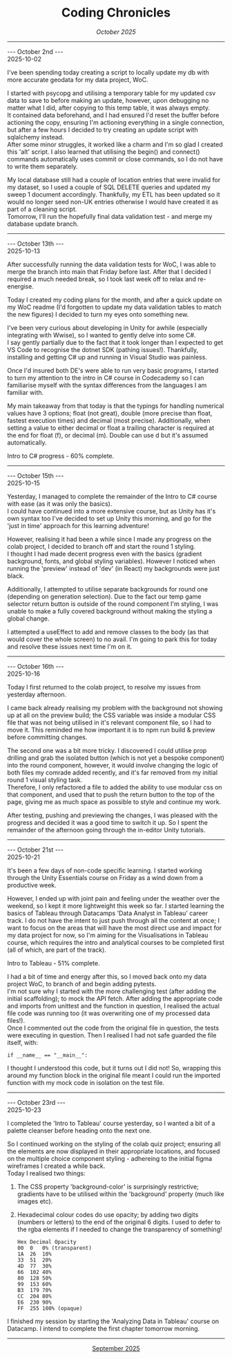 <h1 align = "center"> Coding Chronicles </h1>
 <div align = "center"><i> October 2025 </i></div>

 ------------

--- October 2nd ---  
2025-10-02

I've been spending today creating a script to locally update my db with more accurate geodata for my data project, WoC.  

I started with psycopg and utilising a temporary table for my updated csv data to save to before making an update, however, upon debugging no matter what I did, after copying to this temp table, it was always empty.  
It contained data beforehand, and I had ensured I'd reset the buffer before actioning the copy, ensuring I'm actioning everything in a single connection, but after a few hours I decided to try creating an update script with sqlalchemy instead.  
After some minor struggles, it worked like a charm and I'm so glad I created this 'alt' script.  I also learned that utilising the begin() and connect() commands automatically uses commit or close commands, so I do not have to write them separately.  

My local database still had a couple of location entries that were invalid for my dataset, so I used a couple of SQL DELETE queries and updated my sweep 1 document accordingly.  Thankfully, my ETL has been updated so it would no longer seed non-UK entries otherwise I would have created it as part of a cleaning script.  
Tomorrow, I'll run the hopefully final data validation test - and merge my database update branch.  

------------

--- October 13th ---  
2025-10-13

After successfully running the data validation tests for WoC, I was able to merge the branch into main that Friday before last. After that I decided I required a much needed break, so I took last week off to relax and re-energise. 

Today I created my coding plans for the month, and after a quick update on my WoC readme (I'd forgotten to update my data validation tables to match the new figures) I decided to turn my eyes onto something new.  

I've been very curious about developing in Unity for awhile (especially integrating with Wwise), so I wanted to gently delve into some C#.  
I say gently partially due to the fact that it took longer than I expected to get VS Code to recognise the dotnet SDK (pathing issues!). Thankfully, installing and getting C# up and running in Visual Studio was painless.  

Once I'd insured both DE's were able to run very basic programs, I started to turn my attention to the intro in C# course in Codecademy so I can familiarise myself with the syntax differences from the languages I am familiar with.  

My main takeaway from that today is that the typings for handling numerical values have 3 options; float (not great), double (more precise than float, fastest execution times) and decimal (most precise).  Additionally, when setting a value to either decimal or float a trailing character is required at the end for float (f), or decimal (m).
Double can use d but it's assumed automatically.  

Intro to C# progress - 60% complete. 

------------

--- October 15th ---  
2025-10-15

Yesterday, I managed to complete the remainder of the Intro to C# course with ease (as it was only the basics).  
I could have continued into a more extensive course, but as Unity has it's own syntax too I've decided to set up Unity this morning, and go for the 'just in time' approach for this learning adventure!  

However, realising it had been a while since I made any progress on the colab project, I decided to branch off and start the round 1 styling.  
I thought I had made decent progress even with the basics (gradient background, fonts, and global styling variables). However I noticed when running the 'preview' instead of 'dev' (in React) my backgrounds were just black.  
  
Additionally, I attempted to utilise separate backgrounds for round one (depending on generation selection). Due to the fact our temp game selector return button is outside of the round component I'm styling, I was unable to make a fully covered background without making the styling a global change.    
  
I attempted a useEffect to add and remove classes to the body (as that would cover the whole screen) to no avail.  I'm going to park this for today and resolve these issues next time I'm on it.  

------------

--- October 16th ---  
2025-10-16

Today I first returned to the colab project, to resolve my issues from yesterday afternoon.  

I came back already realising my problem with the background not showing up at all on the preview build; the CSS variable was inside a modular CSS file that was not being utilised in it's relevant component file, so I had to move it.  This reminded me how important it is to npm run build & preview before committing changes.   

The second one was a bit more tricky. I discovered I could utilise prop drilling and grab the isolated button (which is not yet a bespoke component) into the round component, however, it would involve changing the logic of both files my comrade added recently, and it's far removed from my initial round 1 visual styling task.  
Therefore, I only refactored a file to added the ability to use modular css on that component, and used that to push the return button to the top of the page, giving me as much space as possible to style and continue my work.  

After testing, pushing and previewing the changes, I was pleased with the progress and decided it was a good time to switch it up.  So I spent the remainder of the afternoon going through the in-editor Unity tutorials.

------------

--- October 21st ---  
2025-10-21

It's been a few days of non-code specific learning. I started working through the Unity Essentials course on Friday as a wind down from a productive week.  
  
However, I ended up with joint pain and feeling under the weather over the weekend, so I kept it more lightweight this week so far. I started learning the basics of Tableau through Datacamps 'Data Analyst in Tableau' career track.  I do not have the intent to just push through all the content at once; I want to focus on the areas that will have the most direct use and impact for my data project for now, so I'm aiming for the Visualisations in Tableau course, which requires the intro and analytical courses to be completed first (all of which, are part of the track).  

Intro to Tableau - 51% complete.

I had a bit of time and energy after this, so I moved back onto my data project WoC, to branch of and begin adding pytests.  
I'm not sure why I started with the more challenging test (after adding the initial scaffolding); to mock the API fetch.  After adding the appropriate code and imports from unittest and the function in question, I realised the actual file code was running too (it was overwriting one of my processed data files!).  
Once I commented out the code from the original file in question, the tests were executing in question.  Then I realised I had not safe guarded the file itself, with: 

    if __name__ == "__main__":

I thought I understood this code, but it turns out I did not! So, wrapping this around my function block in the original file meant I could run the imported function with my mock code in isolation on the test file. 

------------

--- October 23rd ---  
2025-10-23

I completed the 'Intro to Tableau' course yesterday, so I wanted a bit of a palette cleanser before heading onto the next one.  

So I continued working on the styling of the colab quiz project; ensuring all the elements are now displayed in their appropriate locations, and focused on the multiple choice component styling - adhereing to the initial figma wireframes I created a while back.  
Today I realised two things:

1.  The CSS property 'background-color' is surprisingly restrictive; gradients have to be utilised within the 'background' property (much like images etc).
2.  Hexadecimal colour codes do use opacity; by adding two digits (numbers or letters) to the end of the original 6 digits. I used to defer to the rgba elements if I needed to change the transparency of something!

        Hex	Decimal	Opacity
        00	0	0% (transparent)
        1A	26	10%
        33	51	20%
        4D	77	30%
        66	102	40%
        80	128	50%
        99	153	60%
        B3	179	70%
        CC	204	80%
        E6	230	90%
        FF	255	100% (opaque)

I finished my session by starting the 'Analyzing Data in Tableau' course on Datacamp. I intend to complete the first chapter tomorrow morning.

------------

<div align = "center"><a href="2025-09.md">September 2025</a></div>

